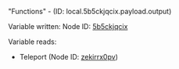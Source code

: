 "Functions" - (ID: local.5b5ckjqcix.payload.output)

Variable written:
Node ID: [5b5ckjqcix](../nodes/5b5ckjqcix.md)

Variable reads:
* Teleport (Node ID: [zekirrx0pv](../nodes/zekirrx0pv.md))
